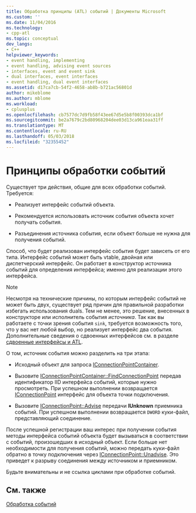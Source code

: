 ```yaml
---
title: Обработка принципы (ATL) событий | Документы Microsoft
ms.custom: ''
ms.date: 11/04/2016
ms.technology:
- cpp-atl
ms.topic: conceptual
dev_langs:
- C++
helpviewer_keywords:
- event handling, implementing
- event handling, advising event sources
- interfaces, event and event sink
- dual interfaces, event interfaces
- event handling, dual event interfaces
ms.assetid: d17ca7cb-54f2-4658-ab8b-b721ac56801d
author: mikeblome
ms.author: mblome
ms.workload:
- cplusplus
ms.openlocfilehash: cb7577dc7d9fb58f43ee67d5e5b8f00393dca1bf
ms.sourcegitcommit: be2a7679c2bd80968204dee03d13ca961eaa31ff
ms.translationtype: MT
ms.contentlocale: ru-RU
ms.lasthandoff: 05/03/2018
ms.locfileid: "32355452"
---
```

# <a name="event-handling-principles"></a>Принципы обработки событий
Существует три действия, общие для всех обработки событий. Требуется:  
  
-   Реализует интерфейс событий объекта.  
  
-   Рекомендуется использовать источник события объекта хочет получать события.  
  
-   Разъединения источника события, если объект больше не нужна для получения событий.  
  
 Способ, что будет реализован интерфейс события будет зависеть от его типа. Интерфейс событий может быть vtable, двойная или диспетчерский интерфейс. Он работает в конструктор источника событий для определения интерфейса; именно для реализации этого интерфейса.  
  
> [!NOTE]
>  Несмотря на технические причины, по которым интерфейс событий не может быть двух, существует ряд причин для правильной разработки избегать использования duals. Тем не менее, это решение, внесенных в конструкторе или исполнитель события *источника*. Так как вы работаете с точки зрения события `sink`, требуется возможность того, что у вас нет любой выбор, но реализует интерфейс два события. Дополнительные сведения о сдвоенных интерфейсов см. в разделе [сдвоенные интерфейсы и ATL](../atl/dual-interfaces-and-atl.md).  
  
 О том, источник события можно разделить на три этапа:  
  
-   Исходный объект для запроса [IConnectionPointContainer](http://msdn.microsoft.com/library/windows/desktop/ms683857).  
  
-   Вызовите [IConnectionPointContainer::FindConnectionPoint](http://msdn.microsoft.com/library/windows/desktop/ms692476) передав идентификатор IID интерфейса событий, которые нужно просмотреть. При успешном выполнении возвращается [IConnectionPoint](http://msdn.microsoft.com/library/windows/desktop/ms694318) интерфейс для объекта точки подключения.  
  
-   Вызовите [IConnectionPoint::Advise](http://msdn.microsoft.com/library/windows/desktop/ms678815) передачи **IUnknown** приемника событий. При успешном выполнении возвращается `DWORD` куки-файл, представляющий соединение.  
  
 После успешной регистрации ваш интерес при получении события методы интерфейса событий объекта будет вызываться в соответствии с событий, произошедших в исходный объект. Если больше нет необходимости для получения событий, можно передать куки-файл обратно в точку подключения через [IConnectionPoint::Unadvise](http://msdn.microsoft.com/library/windows/desktop/ms686608). Это приведет к разрыву соединения между источником и приемником.  
  
 Будьте внимательны и не ссылка циклами при обработке событий.  
  
## <a name="see-also"></a>См. также  
 [Обработка событий](../atl/event-handling-and-atl.md)

